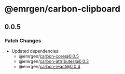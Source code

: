 # @emrgen/carbon-clipboard

## 0.0.5

### Patch Changes

- Updated dependencies
  - @emrgen/carbon-core@0.0.5
  - @emrgen/carbon-attributes@0.0.3
  - @emrgen/carbon-react@0.0.4
